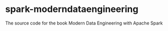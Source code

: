 # spark-moderndataengineering
The source code for the book Modern Data Engineering with Apache Spark
